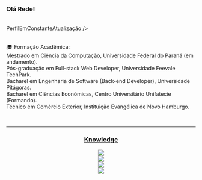 ### Olá Rede!
<br>
PerfilEmConstanteAtualização /><br><br>

🎓 Formação Acadêmica:<br>
Mestrado em Ciência da Computação, Universidade Federal do Paraná (em andamento).<br>
Pós-graduação em Full-stack Web Developer, Universidade Feevale TechPark.<br>
Bacharel em Engenharia de Software (Back-end Developer), Universidade Pitágoras.<br>
Bacharel em Ciências Econômicas, Centro Universitário Unifatecie (Formando).<br>
Técnico em Comércio Exterior, Instituição Evangélica de Novo Hamburgo.<br>

  
<br><hr>
<div align="center">
  <h3><u>Knowledge</u></h3>

<p align="center">
  <a href="https://skillicons.dev">
    <img src="https://skillicons.dev/icons?i=git,gitlab,docker,kubernetes,terraform,aws" /><br>
    <img src="https://skillicons.dev/icons?i=html,css,js,ts,react,materialui,node" /><br>
    <img src="https://skillicons.dev/icons?i=mysql,postgres,mongodb,prisma" /><br>
    <img src="https://skillicons.dev/icons?i=linux,ubuntu,ai,ps" />
  </a>
</p>
